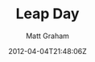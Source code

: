 ---
title: "Leap Day"
github: https://github.com/mattgraham/Leap-Day
demo: http://madebygraham.com/leapday/
author: Matt Graham
draft: true
ssg:
  - Jekyll
cms:
  - No Cms
date: 2012-04-04T21:48:06Z
github_branch: master
---